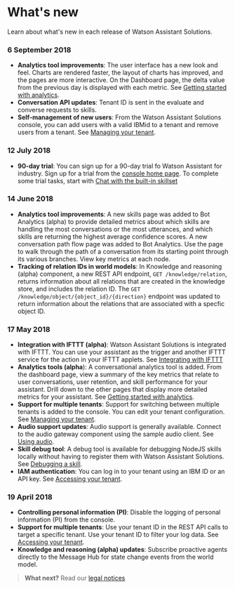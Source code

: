 
# What's new 

Learn about what's new in each release of Watson Assistant Solutions.

### 6 September 2018

- **Analytics tool improvements**: The user interface has a new look and feel.  Charts are rendered faster, the layout of charts has improved, and the pages are more interactive.  On the Dashboard page, the delta value from the previous day is displayed with each metric.  See [Getting started with analytics](https://watson-personal-assistant.github.io/developer/analytics/analytics_intro/). 
- **Conversation API updates**: Tenant ID is sent in the evaluate and converse requests to skills.
- **Self-management of new users**: From the Watson Assistant Solutions console, you can add users with a valid IBMid to a tenant and remove users from a tenant. See [Managing your tenant](https://watson-personal-assistant.github.io/developer/further-topics/manage_tenant/).

### 12 July 2018

- **90-day trial**: You can sign up for a 90-day trial fo Watson Assistant for industry. Sign up for a trial from the [console home page](https://watson-personal-assistant-toolkit.mybluemix.net/). To complete some trial tasks, start with [Chat with the built-in skillset](https://watson-personal-assistant.github.io/developer/trial/chat-with-builtin/) 

### 14 June 2018

- **Analytics tool improvements**: A new skills page was added to Bot Analytics (alpha) to provide detailed metrics about which skills are handling the most conversations or the most utterances, and which skills are returning the highest average confidence scores.  A new conversation path flow page was added to Bot Analytics.  Use the page to walk through the path of a conversation from its starting point through its various branches.  View key metrics at each node.
- **Tracking of relation IDs in world models**: In Knowledge and reasoning (alpha) component, a new REST API endpoint, `GET /knowledge/relation`, returns information about all relations that are created in the knowledge store, and includes the relation ID.  The `GET /knowledge/object/{object_id}/{direction}`  endpoint was updated to return information about the relations that are associated with a specfic object ID.


### 17 May 2018

- **Integration with IFTTT (alpha)**:  Watson Assistant Solutions is integrated with IFTTT. You can use your assistant as the trigger and another IFTTT service for the action in your IFTTT applets.  See [Integrating with IFTTT](https://watson-personal-assistant.github.io/developer/ifttt/what-is-ifttt/)
- **Analytics tools (alpha**): A conversational analytics tool is added.  From the dashboard page, view a summary of the key metrics that relate to user conversations, user retention, and skill performance for your assistant.  Drill down to the other pages that display more detailed metrics for your assistant. See [Getting started with analytics](https://watson-personal-assistant.github.io/developer/analytics/analytics_intro/). 
- **Support for multiple tenants**:  Support for switching between multiple tenants is added to the console. You can edit your tenant configuration. See [Managing your tenant](https://watson-personal-assistant.github.io/developer/further-topics/manage_tenant/).
- **Audio support updates**: Audio support is generally available.  Connect to the audio gateway component using the sample audio client.  See [Using audio](https://watson-personal-assistant.github.io/developer/audio_basic/audio_support/).
- **Skill debug tool**:  A debug tool is available for debugging NodeJS skills locally without having to register them with Watson Assistant Solutions.  See [Debugging a skill](https://watson-personal-assistant.github.io/developer/skill/debugging_a_skill/).
- **IAM authentication**: You can log in to your tenant using an IBM ID or an API key.  See [Accessing your tenant](https://watson-personal-assistant.github.io/developer/get-started/get-api-key/).

### 19 April 2018

- **Controlling personal information (PI)**: Disable the logging of personal information (PI) from the console. 
- **Support for multiple tenants**: Use your tenant ID in the REST API calls to target a specific tenant.  Use your tenant ID to filter your log data. See [Accessing your tenant](https://watson-personal-assistant.github.io/developer/get-started/get-api-key/).
- **Knowledge and reasoning (alpha) updates**: Subscribe proactive agents directly to the Message Hub for state change events from the world model.

> **What next?** Read our [legal notices]({{site.baseurl}}/legal/terms-of-use)
